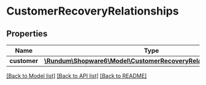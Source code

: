 # CustomerRecoveryRelationships

## Properties
Name | Type | Description | Notes
------------ | ------------- | ------------- | -------------
**customer** | [**\Rundum\Shopware6\Model\CustomerRecoveryRelationshipsCustomer**](CustomerRecoveryRelationshipsCustomer.md) |  | [optional] 

[[Back to Model list]](../../README.md#documentation-for-models) [[Back to API list]](../../README.md#documentation-for-api-endpoints) [[Back to README]](../../README.md)

